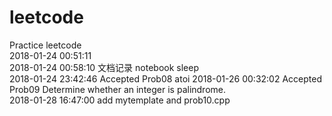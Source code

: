 # leetcode
Practice leetcode       
2018-01-24 00:51:11     
2018-01-24 00:58:10 文档记录 notebook sleep     
2018-01-24 23:42:46 Accepted Prob08 atoi 
2018-01-26 00:32:02 Accepted Prob09 Determine whether an integer is palindrome.     
2018-01-28 16:47:00 add mytemplate and prob10.cpp       
